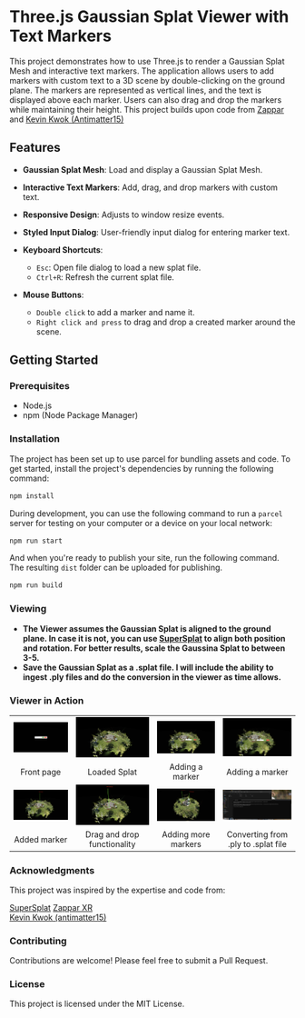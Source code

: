 # Three.js Gaussian Splat Viewer with Text Markers

This project demonstrates how to use Three.js to render a Gaussian Splat Mesh and interactive text markers. The application allows users to add markers with custom text to a 3D scene by double-clicking on the ground plane. The markers are represented as vertical lines, and the text is displayed above each marker. Users can also drag and drop the markers while maintaining their height. This project builds upon code from [Zappar](https://github.com/zappar-xr) and [Kevin Kwok (Antimatter15)](https://github.com/antimatter15)<br/>
## Features

- **Gaussian Splat Mesh**: Load and display a Gaussian Splat Mesh.
- **Interactive Text Markers**: Add, drag, and drop markers with custom text.
- **Responsive Design**: Adjusts to window resize events.
- **Styled Input Dialog**: User-friendly input dialog for entering marker text.

- **Keyboard Shortcuts**: 
  - `Esc`: Open file dialog to load a new splat file.
  - `Ctrl+R`: Refresh the current splat file.
    
- **Mouse Buttons**:
  - `Double click` to add a marker and name it.
  - `Right click and press` to drag and drop a created marker around the scene.  

## Getting Started

### Prerequisites

- Node.js
- npm (Node Package Manager)

### Installation

The project has been set up to use parcel for bundling assets and code. To get started, install the project's dependencies by running the following command:

```bash
npm install
```

During development, you can use the following command to run a `parcel` server for testing on your computer or a device on your local network:

```bash
npm run start
```

And when you're ready to publish your site, run the following command. The resulting `dist` folder can be uploaded for publishing.

```bash
npm run build
```
### Viewing

- **The Viewer assumes the Gaussian Splat is aligned to the ground plane. In case it is not, you can use [SuperSplat](https://playcanvas.com/supersplat/editor/) to align both position and rotation. For better results, scale the Gaussina Splat to between 3-5.**
- **Save the Gaussian Splat as a .splat file. I will include the ability to ingest .ply files and do the conversion in the viewer as time allows.**

### Viewer in Action

<table bordert="0">
<tbody>
  <tr>
    <td align="center"><img src="https://github.com/cubantonystark/threejs_gsplat_viewer/blob/main/screenshots/load_splat_front_page.png"></td>
    <td align="center"><img src="https://github.com/cubantonystark/threejs_gsplat_viewer/blob/main/screenshots/loaded_splat.png"></td>
    <td align="center"><img src="https://github.com/cubantonystark/threejs_gsplat_viewer/blob/main/screenshots/adding_marker.png"></td>
    <td align="center"><img src="https://github.com/cubantonystark/threejs_gsplat_viewer/blob/main/screenshots/adding_marker_1.png"></td>
  </tr>
  <tr>
    <td align="center" palign="middle">Front page</td>
    <td align="center" palign="middle">Loaded Splat</td>
    <td align="center" palign="middle">Adding a marker</td>
    <td align="center" palign="middle">Adding a marker</td>
  </tr>
  <tr>
    <td align="center"><img src="https://github.com/cubantonystark/threejs_gsplat_viewer/blob/main/screenshots/added_marker.png"></td>
    <td align="center"><img src="https://github.com/cubantonystark/threejs_gsplat_viewer/blob/main/screenshots/dragged_and_dropped_marker.png"></td>
    <td align="center"><img src="https://github.com/cubantonystark/threejs_gsplat_viewer/blob/main/screenshots/additl_marker.png"></td>
    <td align="center"><img src="https://github.com/cubantonystark/threejs_gsplat_viewer/blob/main/screenshots/converting_from_.ply_to_.splat.png"></td>
  </tr>
  <tr>
    <td align="center" palign="middle">Added marker</td>
    <td align="center" palign="middle">Drag and drop functionality</td>
    <td align="center" palign="middle">Adding more markers</td>
    <td align="center" palign="middle">Converting from .ply to .splat file</td>
  </tr>
</tbody>
</table>

### Acknowledgments
This project was inspired by the expertise and code from:

[SuperSplat](https://playcanvas.com/supersplat/editor/)
[Zappar XR](https://github.com/zappar-xr)<br/>
[Kevin Kwok (antimatter15)](https://github.com/antimatter15)

### Contributing
Contributions are welcome! Please feel free to submit a Pull Request.

### License
This project is licensed under the MIT License.
